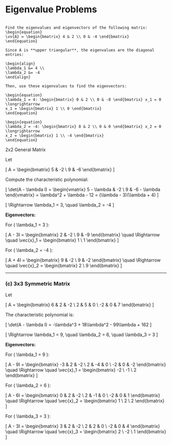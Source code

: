 # Eigenvalue Problems

````{example} (A) Upper Triangular Matrix

Find the eigenvalues and eigenvectors of the following matrix:
\begin{equation}
\vv{A} = \begin{bmatrix} 4 & 2 \\ 0 & -4 \end{bmatrix}
\end{equation}

Since A is **upper triangular**, the eigenvalues are the diagonal entries:

\begin{align}
\lambda_1 &= 4 \\ 
\lambda_2 &= -4
\end{align}

Then, use these eigenvalues to find the eigenvectors:

\begin{equation}
\lambda_1 = 4: \begin{bmatrix} 0 & 2 \\ 0 & -8 \end{bmatrix} x_1 = 0 
\longrightarrow
x_1 = \begin{bmatrix} 1 \\ 0 \end{bmatrix}
\end{equation}

\begin{equation}
\lambda_2 = -4: \begin{bmatrix} 8 & 2 \\ 0 & 0 \end{bmatrix} x_2 = 0 
\longrightarrow
x_2 = \begin{bmatrix} 1 \\ -4 \end{bmatrix}
\end{equation}
````

 2x2 General Matrix

Let

\[
A = \begin{bmatrix} 5 & -2 \\ 9 & -6 \end{bmatrix}
\]

Compute the characteristic polynomial:

\[
\det(A - \lambda I) = 
\begin{vmatrix} 5 - \lambda & -2 \\ 9 & -6 - \lambda \end{vmatrix}
= \lambda^2 + \lambda - 12 = (\lambda - 3)(\lambda + 4)
\]

\[
\Rightarrow \lambda_1 = 3, \quad \lambda_2 = -4
\]

**Eigenvectors:**

For \( \lambda_1 = 3 \):

\[
A - 3I = \begin{bmatrix} 2 & -2 \\ 9 & -9 \end{bmatrix}
\quad \Rightarrow \quad \vec{x}_1 = \begin{bmatrix} 1 \\ 1 \end{bmatrix}
\]

For \( \lambda_2 = -4 \):

\[
A + 4I = \begin{bmatrix} 9 & -2 \\ 9 & -2 \end{bmatrix}
\quad \Rightarrow \quad \vec{x}_2 = \begin{bmatrix} 2 \\ 9 \end{bmatrix}
\]

---

### (c) 3x3 Symmetric Matrix

Let

\[
A = \begin{bmatrix}
6 & 2 & -2 \\
2 & 5 & 0 \\
-2 & 0 & 7
\end{bmatrix}
\]

The characteristic polynomial is:

\[
\det(A - \lambda I) = -\lambda^3 + 18\lambda^2 - 99\lambda + 162
\]

\[
\Rightarrow \lambda_1 = 9, \quad \lambda_2 = 6, \quad \lambda_3 = 3
\]

**Eigenvectors:**

For \( \lambda_1 = 9 \):

\[
A - 9I = \begin{bmatrix} -3 & 2 & -2 \\ 2 & -4 & 0 \\ -2 & 0 & -2 \end{bmatrix}
\quad \Rightarrow \quad \vec{x}_1 = \begin{bmatrix} -2 \\ -1 \\ 2 \end{bmatrix}
\]

For \( \lambda_2 = 6 \):

\[
A - 6I = \begin{bmatrix} 0 & 2 & -2 \\ 2 & -1 & 0 \\ -2 & 0 & 1 \end{bmatrix}
\quad \Rightarrow \quad \vec{x}_2 = \begin{bmatrix} 1 \\ 2 \\ 2 \end{bmatrix}
\]

For \( \lambda_3 = 3 \):

\[
A - 3I = \begin{bmatrix} 3 & 2 & -2 \\ 2 & 2 & 0 \\ -2 & 0 & 4 \end{bmatrix}
\quad \Rightarrow \quad \vec{x}_3 = \begin{bmatrix} 2 \\ -2 \\ 1 \end{bmatrix}
\]